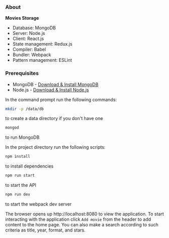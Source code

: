 ### About

<b>Movies Storage</b>

- Database: MongoDB<br>
- Server: Node.js<br>
- Client: React.js<br>
- State management: Redux.js<br>
- Compiler: Babel<br>
- Bundler: Webpack<br>
- Pattern management: ESLint<br>

### Prerequisites

- MongoDB - [Download & Install MongoDB](https://docs.mongodb.com/manual/administration/install-community/)
- Node.js - [Download & Install Node.js](https://nodejs.org/en/download/)

In the command prompt run the following commands: 

```sh
mkdir -p /data/db
```

to create a data directory if you don't have one

```sh
mongod
```

to run MongoDB

In the project directory run the following scripts:

```sh
npm install
```

to install dependencies

```sh
npm run start
```

to start the API

```sh
npm run dev
```

to start the webpack dev server

The browser opens up http://localhost:8080 to view the application. To start interacting with the application click `Add movie` from the header to add content to the home page. You can also make a search according to such criteria as title, year, format, and stars. 